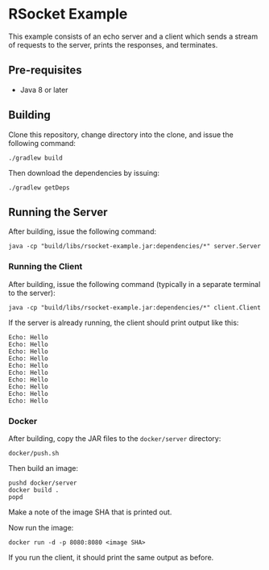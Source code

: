 # RSocket Example

This example consists of an echo server and a client which sends a stream of requests to the server, prints
the responses, and terminates.

## Pre-requisites

* Java 8 or later

## Building

Clone this repository, change directory into the clone, and issue the following command:

```terminal
./gradlew build
```

Then download the dependencies by issuing:
```terminal
./gradlew getDeps
```

## Running the Server

After building, issue the following command:
```terminal
java -cp "build/libs/rsocket-example.jar:dependencies/*" server.Server
```

### Running the Client

After building, issue the following command (typically in a separate terminal to the server):
```terminal
java -cp "build/libs/rsocket-example.jar:dependencies/*" client.Client
```

If the server is already running, the client should print output like this:
```terminal
Echo: Hello
Echo: Hello
Echo: Hello
Echo: Hello
Echo: Hello
Echo: Hello
Echo: Hello
Echo: Hello
Echo: Hello
Echo: Hello
```

### Docker

After building, copy the JAR files to the `docker/server` directory:
```terminal
docker/push.sh
```

Then build an image:
```terminal
pushd docker/server
docker build .
popd
```

Make a note of the image SHA that is printed out.

Now run the image:
```terminal
docker run -d -p 8080:8080 <image SHA>
```

If you run the client, it should print the same output as before.
